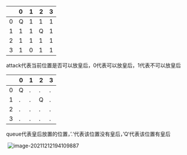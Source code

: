 |      | 0    | 1    | 2    | 3    |
| ---- | :--- | ---- | ---- | ---- |
| 0    | Q    | 1    | 1    | 1    |
| 1    | 1    | 1    | Q    | 1    |
| 2    | 1    | 1    | 1    | 1    |
| 3    | 1    | 0    | 1    | 1    |

attack代表当前位置是否可以放皇后，0代表可以放皇后，1代表不可以放皇后

|      | 0    | 1    | 2    | 3    |
| ---- | ---- | ---- | ---- | ---- |
| 0    | Q    | .    | .    | .    |
| 1    | .    | .    | Q    | .    |
| 2    | .    | .    | .    | .    |
| 3    | .    | .    | .    | .    |

queue代表皇后放置的位置，’.‘代表该位置没有皇后，’Q‘代表该位置有皇后

​	 ![image-20211212194109887](C:\Users\史金伟\AppData\Roaming\Typora\typora-user-images\image-20211212194109887.png)